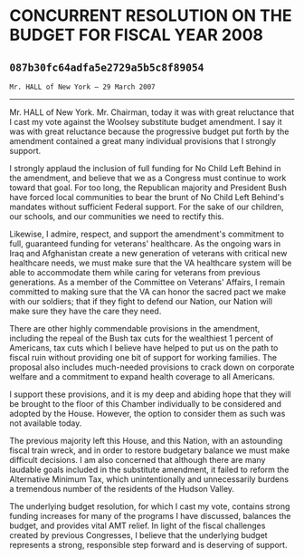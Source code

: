 # CONCURRENT RESOLUTION ON THE BUDGET FOR FISCAL YEAR 2008
## `087b30fc64adfa5e2729a5b5c8f89054`
`Mr. HALL of New York — 29 March 2007`

---


Mr. HALL of New York. Mr. Chairman, today it was with great 
reluctance that I cast my vote against the Woolsey substitute budget 
amendment. I say it was with great reluctance because the progressive 
budget put forth by the amendment contained a great many individual 
provisions that I strongly support.

I strongly applaud the inclusion of full funding for No Child Left 
Behind in the amendment, and believe that we as a Congress must 
continue to work toward that goal. For too long, the Republican 
majority and President Bush have forced local communities to bear the 
brunt of No Child Left Behind's mandates without sufficient Federal 
support. For the sake of our children, our schools, and our communities 
we need to rectify this.

Likewise, I admire, respect, and support the amendment's commitment 
to full, guaranteed funding for veterans' healthcare. As the ongoing 
wars in Iraq and Afghanistan create a new generation of veterans with 
critical new healthcare needs, we must make sure that the VA healthcare 
system will be able to accommodate them while caring for veterans from 
previous generations. As a member of the Committee on Veterans' 
Affairs, I remain committed to making sure that the VA can honor the 
sacred pact we make with our soldiers; that if they fight to defend our 
Nation, our Nation will make sure they have the care they need.

There are other highly commendable provisions in the amendment, 
including the repeal of the Bush tax cuts for the wealthiest 1 percent 
of Americans, tax cuts which I believe have helped to put us on the 
path to fiscal ruin without providing one bit of support for working 
families. The proposal also includes much-needed provisions to crack 
down on corporate welfare and a commitment to expand health coverage to 
all Americans.

I support these provisions, and it is my deep and abiding hope that 
they will be brought to the floor of this Chamber individually to be 
considered and adopted by the House. However, the option to consider 
them as such was not available today.

The previous majority left this House, and this Nation, with an 
astounding fiscal train wreck, and in order to restore budgetary 
balance we must make difficult decisions. I am also concerned that 
although there are many laudable goals included in the substitute 
amendment, it failed to reform the Alternative Minimum Tax, which 
unintentionally and unnecessarily burdens a tremendous number of the 
residents of the Hudson Valley.



The underlying budget resolution, for which I cast my vote, contains 
strong funding increases for many of the programs I have discussed, 
balances the budget, and provides vital AMT relief. In light of the 
fiscal challenges created by previous Congresses, I believe that the 
underlying budget represents a strong, responsible step forward and is 
deserving of support.